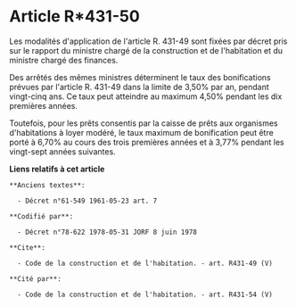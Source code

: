 # Article R*431-50

Les modalités d'application de l'article R. 431-49 sont fixées par décret pris sur le rapport du ministre chargé de la
construction et de l'habitation et du ministre chargé des finances. 

Des arrêtés des mêmes ministres déterminent le taux des bonifications prévues par l'article R. 431-49 dans la limite de 3,50%
par an, pendant vingt-cinq ans. Ce taux peut atteindre au maximum 4,50% pendant les dix premières années. 

Toutefois, pour les prêts consentis par la caisse de prêts aux organismes d'habitations à loyer modéré, le taux maximum de
bonification peut être porté à 6,70% au cours des trois premières années et à 3,77% pendant les vingt-sept années suivantes.

**Liens relatifs à cet article**

	**Anciens textes**:

	  - Décret n°61-549 1961-05-23 art. 7

	**Codifié par**:

	  - Décret n°78-622 1978-05-31 JORF 8 juin 1978

	**Cite**:

	  - Code de la construction et de l'habitation. - art. R431-49 (V)

	**Cité par**:

	  - Code de la construction et de l'habitation. - art. R431-54 (V)
